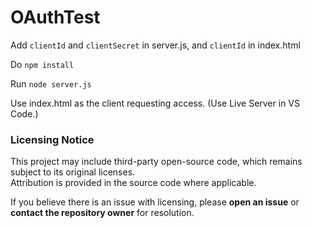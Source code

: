 # OAuthTest

Add `clientId` and `clientSecret` in server.js, and `clientId` in index.html

Do `npm install`

Run `node server.js`

Use index.html as the client requesting access. (Use Live Server in VS Code.)

### Licensing Notice

This project may include third-party open-source code, which remains subject to its original licenses.<br>
Attribution is provided in the source code where applicable.  

If you believe there is an issue with licensing, please **open an issue** or **contact the repository owner** for resolution.
